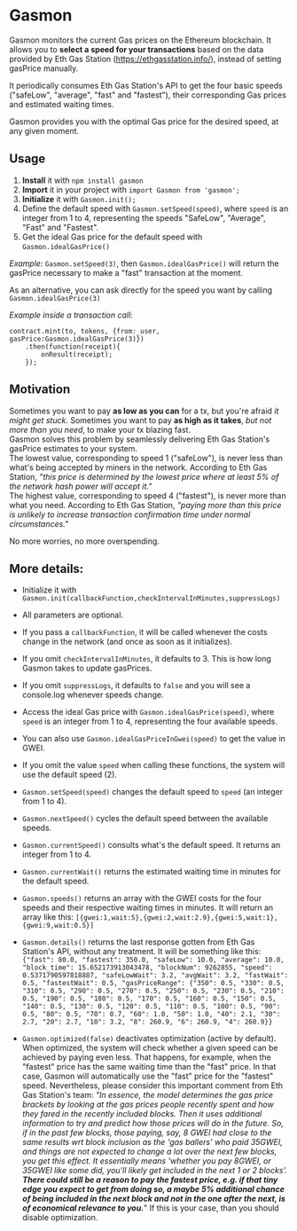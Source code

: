 




# Gasmon
Gasmon monitors the current Gas prices on the Ethereum blockchain.
It allows you to **select a speed for your transactions** based on the data provided by Eth Gas Station (https://ethgasstation.info/), instead of setting gasPrice manually.

It periodically consumes Eth Gas Station's API to get the four basic speeds ("safeLow", "average", "fast" and "fastest"), their corresponding Gas prices and estimated waiting times.

Gasmon provides you with the optimal Gas price for the desired speed, at any given moment.

## Usage
1) **Install** it with `npm install gasmon`
2) **Import** it in your project with `import Gasmon from 'gasmon';`
3) **Initialize** it with `Gasmon.init();`
4) Define the default speed with `Gasmon.setSpeed(speed)`, where `speed` is an integer from 1 to 4, representing the speeds "SafeLow", "Average", "Fast" and "Fastest".
5) Get the ideal Gas price for the default speed with `Gasmon.idealGasPrice()`

_Example:_ `Gasmon.setSpeed(3)`, then `Gasmon.idealGasPrice()` will return the gasPrice necessary to make a "fast" transaction at the moment.

As an alternative, you can ask directly for the speed you want by calling `Gasmon.idealGasPrice(3)`

_Example inside a transaction call:_

    contract.mint(to, tokens, {from:_user, gasPrice:Gasmon.idealGasPrice(3)})
        .then(function(receipt){
            onResult(receipt);
        });

## Motivation
Sometimes you want to pay **as low as you can** for a tx, but you're afraid _it might get stuck_.
Sometimes you want to pay **as high as it takes**, _but not more than you need_, to make your tx blazing fast.
\
Gasmon solves this problem by seamlessly delivering Eth Gas Station's gasPrice estimates to your system.
\
 The lowest value, corresponding to speed 1 ("safeLow"), is never less than what's being accepted by miners in the network. According to Eth Gas Station, _"this price is determined by the lowest price where at least 5% of the network hash power will accept it."_
\
The highest value, corresponding to speed 4 ("fastest"), is never more than what you need. According to Eth Gas Station, _"paying more than this price is unlikely to increase transaction confirmation time under normal circumstances."_

No more worries, no more overspending.


## More details:
* Initialize it with `Gasmon.init(callbackFunction,checkIntervalInMinutes,suppressLogs)`
* All parameters are optional.
* If you pass a `callbackFunction`, it will be called whenever the costs change in the network (and once as soon as it initializes).
* If you omit `checkIntervalInMinutes`, it defaults to 3. This is how long Gasmon takes to update gasPrices.
* If you omit `suppressLogs`, it defaults to `false` and you will see a console.log whenever speeds change.
 * Access the ideal Gas price with `Gasmon.idealGasPrice(speed)`, where `speed` is an integer from 1 to 4, representing the four available speeds.
 
* You can also use `Gasmon.idealGasPriceInGwei(speed)` to get the value in GWEI.
* If you omit the value `speed` when calling these functions, the system will use the default speed (2).
* `Gasmon.setSpeed(speed)` changes the default speed to `speed` (an integer from 1 to 4).
* `Gasmon.nextSpeed()` cycles the default speed between the available speeds.
* `Gasmon.currentSpeed()` consults what's the default speed. It returns an integer from 1 to 4.
* `Gasmon.currentWait()` returns the estimated waiting time in minutes for the default speed.

* `Gasmon.speeds()` returns an array with the GWEI costs for the four speeds and their respective waiting times in minutes. It will return an array like this:
    `[{gwei:1,wait:5},{gwei:2,wait:2.9},{gwei:5,wait:1},{gwei:9,wait:0.5}]`

* `Gasmon.details()` returns the last response gotten from Eth Gas Station's API, without any treatment. It will be something like this: `{"fast": 80.0, "fastest": 350.0, "safeLow": 10.0, "average": 10.0, "block_time": 15.652173913043478, "blockNum": 9262855, "speed": 0.5371790597818887, "safeLowWait": 3.2, "avgWait": 3.2, "fastWait": 0.5, "fastestWait": 0.5, "gasPriceRange": {"350": 0.5, "330": 0.5, "310": 0.5, "290": 0.5, "270": 0.5, "250": 0.5, "230": 0.5, "210": 0.5, "190": 0.5, "180": 0.5, "170": 0.5, "160": 0.5, "150": 0.5, "140": 0.5, "130": 0.5, "120": 0.5, "110": 0.5, "100": 0.5, "90": 0.5, "80": 0.5, "70": 0.7, "60": 1.0, "50": 1.0, "40": 2.1, "30": 2.7, "20": 2.7, "10": 3.2, "8": 260.9, "6": 260.9, "4": 260.9}}`

* `Gasmon.optimized(false)` deactivates optimization (active by default). When optimized, the system will check whether a given speed can be achieved by paying even less. That happens, for example, when the "fastest" price has the same waiting time than the "fast" price. In that case, Gasmon will automatically use the "fast" price for the "fastest" speed. Nevertheless, please consider this important comment from Eth Gas Station's team: _"In essence, the model determines the gas price brackets by looking at the gas prices people recently spent and how they fared in the recently included blocks. Then it uses additional information to try and predict how those prices will do in the future. So, if in the past few blocks, those paying, say, 8 GWEI had close to the same results wrt block inclusion as the 'gas ballers' who paid 35GWEI, and things are not expected to change a lot over the next few blocks, you get this effect. It essentially means 'whether you pay 8GWEI, or 35GWEI like some did, you'll likely get included in the next 1 or 2 blocks'. **There could still be a reason to pay the fastest price, e.g. if that tiny edge you expect to get from doing so, a maybe 5% additional chance of being included in the next block and not in the one after the next, is of economical relevance to you.**_" If this is your case, than you should disable optimization.
    
